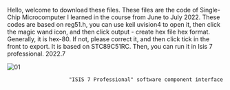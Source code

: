 Hello, welcome to download these files. These files are the code of Single-Chip Microcomputer I learned in the course from June to July 2022. These codes are based on reg51.h, you can use keil uvision4 to open it, then click the magic wand icon, and then click output - create hex file hex format. Generally, it is hex-80. If not, please correct it, and then click tick in the front to export.
It is based on STC89C51RC. Then, you can run it in Isis 7 professional.
                                                                                                     2022.7

![01](https://user-images.githubusercontent.com/108212981/177240245-f754e817-7c84-4450-a74d-9cd9adbff357.PNG)

                        "ISIS 7 Professional" software component interface
